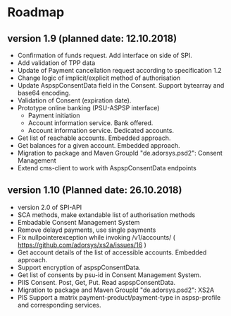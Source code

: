 # Roadmap


## version 1.9 (planned date: 12.10.2018)
- Confirmation of funds request. Add interface on side of SPI.
- Add validation of TPP data
- Update of Payment cancellation request according to specification 1.2
- Change logic of implicit/explicit method of authorisation
- Update AspspConsentData field in the Consent. Support bytearray and base64 encoding.
- Validation of Consent (expiration date).
- Prototype online banking (PSU-ASPSP interface)
    - Payment initiation
    - Account information service. Bank offered.
    - Account information service. Dedicated accounts.
- Get list of reachable accounts. Embedded approach.
- Get balances for a given account. Embedded approach.
- Migration to package and Maven GroupId "de.adorsys.psd2": Consent Management
- Extend cms-client to work with AspspConsentData endpoints

## version 1.10 (Planned date: 26.10.2018) 
- version 2.0 of SPI-API
- SCA methods, make extandable list of authorisation methods
- Embadable Consent Management System
- Remove delayd payments,  use single payments
- Fix nullpointerexception while invoking /v1/accounts/ ( https://github.com/adorsys/xs2a/issues/16 )
- Get account details of the list of accessible accounts. Embedded approach.
- Support encryption of aspspConsentData.
- Get list of consents by psu-id in Consent Management System.
- PIIS Consent. Post, Get, Put. Read aspspConsentData. 
- Migration to package and Maven GroupId "de.adorsys.psd2": XS2A
- PIS Support a matrix payment-product/payment-type in aspsp-profile and corresponding services.


